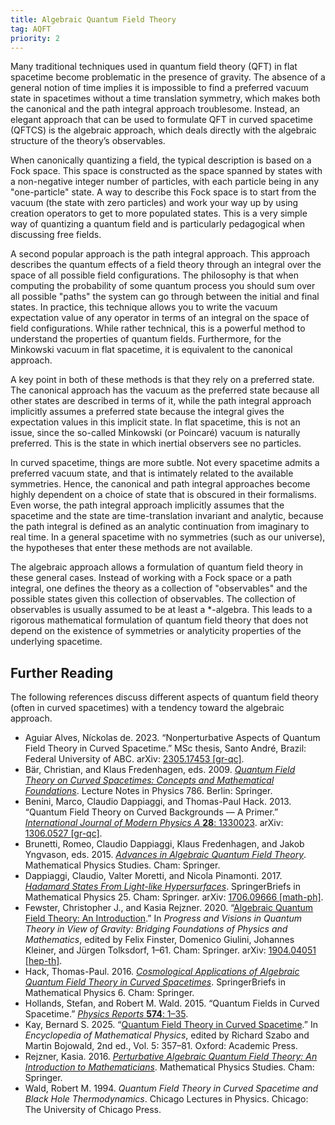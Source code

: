 ```yaml
---
title: Algebraic Quantum Field Theory
tag: AQFT
priority: 2
---
```


Many traditional techniques used in quantum field theory (QFT) in flat spacetime become problematic in the presence of gravity. The absence of a general notion of time implies it is impossible to find a preferred vacuum state in spacetimes without a time translation symmetry, which makes both the canonical and the path integral approach troublesome. Instead, an elegant approach that can be used to formulate QFT in curved spacetime (QFTCS) is the algebraic approach, which deals directly with the algebraic structure of the theory’s observables.

When canonically quantizing a field, the typical description is based on a Fock space. This space is constructed as the space spanned by states with a non-negative integer number of particles, with each particle being in any "one-particle" state. A way to describe this Fock space is to start from the vacuum (the state with zero particles) and work your way up by using creation operators to get to more populated states. This is a very simple way of quantizing a quantum field and is particularly pedagogical when discussing free fields. 

A second popular approach is the path integral approach. This approach describes the quantum effects of a field theory through an integral over the space of all possible field configurations. The philosophy is that when computing the probability of some quantum process you should sum over all possible "paths" the system can go through between the initial and final states. In practice, this technique allows you to write the vacuum expectation value of any operator in terms of an integral on the space of field configurations. While rather technical, this is a powerful method to understand the properties of quantum fields. Furthermore, for the Minkowski vacuum in flat spacetime, it is equivalent to the canonical approach. 

A key point in both of these methods is that they rely on a preferred state. The canonical approach has the vacuum as the preferred state because all other states are described in terms of it, while the path integral approach implicitly assumes a preferred state because the integral gives the expectation values in this implicit state. In flat spacetime, this is not an issue, since the so-called Minkowski (or Poincaré) vacuum is naturally preferred. This is the state in which inertial observers see no particles. 

In curved spacetime, things are more subtle. Not every spacetime admits a preferred vacuum state, and that is intimately related to the available symmetries. Hence, the canonical and path integral approaches become highly dependent on a choice of state that is obscured in their formalisms. Even worse, the path integral approach implicitly assumes that the spacetime and the state are time-translation invariant and analytic, because the path integral is defined as an analytic continuation from imaginary to real time. In a general spacetime with no symmetries (such as our universe), the hypotheses that enter these methods are not available. 

The algebraic approach allows a formulation of quantum field theory in these general cases. Instead of working with a Fock space or a path integral, one defines the theory as a collection of "observables" and the possible states given this collection of observables. The collection of observables is usually assumed to be at least a \*-algebra. This leads to a rigorous mathematical formulation of quantum field theory that does not depend on the existence of symmetries or analyticity properties of the underlying spacetime.

## Further Reading
The following references discuss different aspects of quantum field theory (often in curved spacetimes) with a tendency toward the algebraic approach.
* Aguiar Alves, Níckolas de. 2023. “Nonperturbative Aspects of Quantum Field Theory in Curved Spacetime.” MSc thesis, Santo André, Brazil: Federal University of ABC. arXiv: [2305.17453 [gr-qc]](https://arxiv.org/abs/2305.17453).
* Bär, Christian, and Klaus Fredenhagen, eds. 2009. [_Quantum Field Theory on Curved Spacetimes: Concepts and Mathematical Foundations_](https://doi.org/10.1007/978-3-642-02780-2). Lecture Notes in Physics 786. Berlin: Springer.
* Benini, Marco, Claudio Dappiaggi, and Thomas-Paul Hack. 2013. “Quantum Field Theory on Curved Backgrounds — A Primer.” [_International Journal of Modern Physics A_ **28**: 1330023](https://doi.org/10.1142/S0217751X13300238). arXiv: [1306.0527 [gr-qc]](https://arxiv.org/abs/1306.0527).
* Brunetti, Romeo, Claudio Dappiaggi, Klaus Fredenhagen, and Jakob Yngvason, eds. 2015. [_Advances in Algebraic Quantum Field Theory_](https://doi.org/10.1007/978-3-319-21353-8). Mathematical Physics Studies. Cham: Springer.
* Dappiaggi, Claudio, Valter Moretti, and Nicola Pinamonti. 2017. [_Hadamard States From Light-like Hypersurfaces_](https://doi.org/10.1007/978-3-319-64343-4). SpringerBriefs in Mathematical Physics 25. Cham: Springer. arXiv: [1706.09666 [math-ph]](https://arxiv.org/1706.09666).
* Fewster, Christopher J., and Kasia Rejzner. 2020. “[Algebraic Quantum Field Theory: An Introduction](https://doi.org/10.1007/978-3-030-38941-3_1).” In _Progress and Visions in Quantum Theory in View of Gravity: Bridging Foundations of Physics and Mathematics_, edited by Felix Finster, Domenico Giulini, Johannes Kleiner, and Jürgen Tolksdorf, 1–61. Cham: Springer. arXiv: [1904.04051 [hep-th]](https://arxiv.org/abs/1904.04051).
* Hack, Thomas-Paul. 2016. [_Cosmological Applications of Algebraic Quantum Field Theory in Curved Spacetimes_](https://doi.org/10.1007/978-3-319-21894-6). SpringerBriefs in Mathematical Physics 6. Cham: Springer.
* Hollands, Stefan, and Robert M. Wald. 2015. “Quantum Fields in Curved Spacetime.” [_Physics Reports_ **574**: 1–35](https://doi.org/10.1016/j.physrep.2015.02.001). 
* Kay, Bernard S. 2025. “[Quantum Field Theory in Curved Spacetime](https://doi.org/10.1016/B978-0-323-95703-8.00085-9).” In _Encyclopedia of Mathematical Physics_, edited by Richard Szabo and Martin Bojowald, 2nd ed., Vol. 5: 357–81. Oxford: Academic Press.
* Rejzner, Kasia. 2016. [_Perturbative Algebraic Quantum Field Theory: An Introduction to Mathematicians_](https://doi.org/10.1007/978-3-319-25901-7). Mathematical Physics Studies. Cham: Springer.
* Wald, Robert M. 1994. _Quantum Field Theory in Curved Spacetime and Black Hole Thermodynamics_. Chicago Lectures in Physics. Chicago: The University of Chicago Press.
